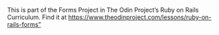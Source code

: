 This is part of the Forms Project in The Odin Project’s Ruby on Rails Curriculum. 
Find it at https://www.theodinproject.com/lessons/ruby-on-rails-forms”
